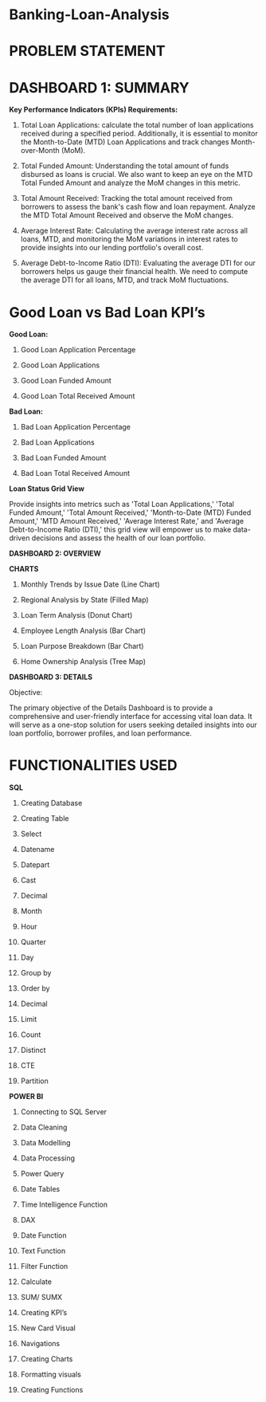 # Banking-Loan-Analysis

# PROBLEM STATEMENT

# DASHBOARD 1: SUMMARY

**Key Performance Indicators (KPIs) Requirements:**

1. Total Loan Applications: calculate the total number of loan applications received during a specified period. Additionally, it is essential to monitor the Month-to-Date (MTD) Loan Applications and track changes Month-over-Month (MoM).


2. Total Funded Amount: Understanding the total amount of funds disbursed as loans is crucial. We also want to keep an eye on the MTD Total Funded Amount and analyze the MoM changes in this metric.


3. Total Amount Received: Tracking the total amount received from borrowers to assess the bank's cash flow and loan repayment. Analyze the MTD Total Amount Received and observe the MoM changes.


4. Average Interest Rate: Calculating the average interest rate across all loans, MTD, and monitoring the MoM variations in interest rates to provide insights into our lending portfolio's overall cost.


5. Average Debt-to-Income Ratio (DTI): Evaluating the average DTI for our borrowers helps us gauge their financial health. We need to compute the average DTI for all loans, MTD, and track MoM fluctuations.


# Good Loan vs Bad Loan KPI’s

**Good Loan:**

1. Good Loan Application Percentage

2. Good Loan Applications

3. Good Loan Funded Amount

4. Good Loan Total Received Amount


**Bad Loan:**

1. Bad Loan Application Percentage

2. Bad Loan Applications

3. Bad Loan Funded Amount

4. Bad Loan Total Received Amount


**Loan Status Grid View**

Provide insights into metrics such as 'Total Loan Applications,' 'Total Funded Amount,' 'Total Amount Received,' 'Month-to-Date (MTD) Funded Amount,' 'MTD Amount Received,' 'Average Interest Rate,' and 'Average Debt-to-Income Ratio (DTI),' this grid view will empower us to make data-driven decisions and assess the health of our loan portfolio.

**DASHBOARD 2: OVERVIEW**

**CHARTS**

1. Monthly Trends by Issue Date (Line Chart)

2. Regional Analysis by State (Filled Map)

3. Loan Term Analysis (Donut Chart)

4. Employee Length Analysis (Bar Chart)

5. Loan Purpose Breakdown (Bar Chart)

6. Home Ownership Analysis (Tree Map) 

**DASHBOARD 3: DETAILS**

Objective:

The primary objective of the Details Dashboard is to provide a comprehensive and user-friendly interface for accessing vital loan data. It will serve as a one-stop solution for users seeking detailed insights into our loan portfolio, borrower profiles, and loan performance.


# FUNCTIONALITIES USED

**SQL**
1. Creating Database

2. Creating Table

3. Select

4. Datename

5. Datepart

6. Cast

7. Decimal

8. Month

9. Hour

10. Quarter

11. Day

12. Group by

13. Order by

14. Decimal

15. Limit

16. Count

17. Distinct

18. CTE

19. Partition

**POWER BI**

1. Connecting to SQL Server

2. Data Cleaning

3. Data Modelling

4. Data Processing

5. Power Query

6. Date Tables

7. Time Intelligence Function

8. DAX

9. Date Function

10. Text Function

11. Filter Function

12. Calculate

13. SUM/ SUMX

14. Creating KPI’s

15. New Card Visual

16. Navigations

17. Creating Charts

18. Formatting visuals

19. Creating Functions















